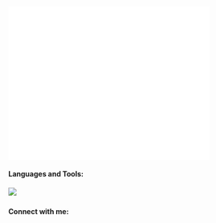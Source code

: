 <!---
MYaserKhan/MYaserKhan is a ✨ special ✨ repository because its `README.md` (this file) appears on your GitHub profile.
You can click the Preview link to take a look at your changes.
--->

<img align="center" src="/github-metrics.svg" alt="Metrics" width="400">

#### Languages and Tools:
<p align="left">
  <a href="https://skillicons.dev">
    <img src="https://skillicons.dev/icons?i=git,react,next,js,html,css,linux,nodejs,ruby,rails,graphql" width="400" />
  </a>
</p>

#### Connect with me:

